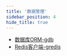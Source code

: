 ```yaml
---
title: '数据管理'
sidebar_position: 4
hide_title: true
---
```


- [数据库ORM-gdb](output/goframe-v2.3-md/组件列表/数据管理/数据库ORM-gdb)
- [Redis客户端-gredis](output/goframe-v2.3-md/组件列表/数据管理/Redis客户端-gredis)